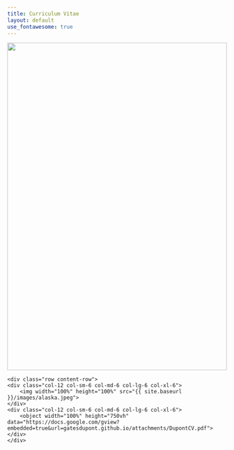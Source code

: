 ```yaml
---
title: Curriculum Vitae
layout: default
use_fontawesome: true
---
```


<div class="container">
    <div class="row">
        <div class="col-12 col-sm-6 col-md-6 col-lg-6 col-xl-6">
            <img width="100%" height="750vh" src="{{ site.baseurl }}/images/alaska.jpeg">
        </div>
        <div class="col-12 col-sm-6 col-md-6 col-lg-6 col-xl-6">
            <object width="100%" height="750vh" data="https://docs.google.com/gview?embedded=true&url=gatesdupont.github.io/attachments/DupontCV.pdf">
        </div>
    </div>
</div>

```
<div class="row content-row">
<div class="col-12 col-sm-6 col-md-6 col-lg-6 col-xl-6">
    <img width="100%" height="100%" src="{{ site.baseurl }}/images/alaska.jpeg">
</div>
<div class="col-12 col-sm-6 col-md-6 col-lg-6 col-xl-6">
    <object width="100%" height="750vh" data="https://docs.google.com/gview?embedded=true&url=gatesdupont.github.io/attachments/DupontCV.pdf">
</div>
</div>
```
